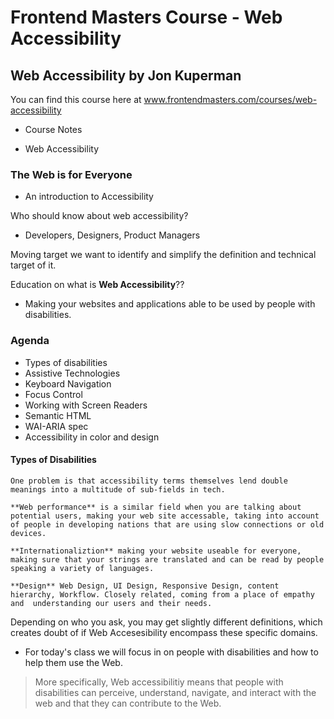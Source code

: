 # Frontend Masters Course - Web Accessibility
## Web Accessibility by Jon Kuperman

You can find this course here at www.frontendmasters.com/courses/web-accessibility

- Course Notes

* Web Accessibility

### The Web is for Everyone
 - An  introduction  to  Accessibility

 Who should know about web accessibility?
 * Developers, Designers, Product Managers

 Moving target we want to identify and simplify the definition and technical target of it.

 Education on what is **Web Accessibility**??

 * Making your websites and applications able to be used by people with disabilities.

###  Agenda

* Types  of disabilities
* Assistive Technologies
* Keyboard Navigation
* Focus Control
* Working with Screen Readers
* Semantic HTML
* WAI-ARIA spec
* Accessibility in color and design

#### Types of Disabilities

    One problem is that accessibility terms themselves lend double meanings into a multitude of sub-fields in tech.

    **Web performance** is a similar field when you are talking about potential users, making your web site accessable, taking into account of people in developing nations that are using slow connections or old devices.

    **Internationaliztion** making your website useable for everyone, making sure that your strings are translated and can be read by people speaking a variety of languages.

    **Design** Web Design, UI Design, Responsive Design, content hierarchy, Workflow. Closely related, coming from a place of empathy and  understanding our users and their needs.

Depending on who you ask, you may get slightly different definitions, which creates doubt of if Web Accesesibility encompass these specific domains.

* For today's class we will focus in on people with disabilities and how to help them use the Web.


> More specifically, Web accessibilitiy  means that people with  disabilities can perceive, understand, navigate, and interact with the web and that they can contribute to the Web.


